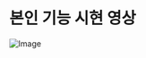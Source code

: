 ﻿# 본인 기능 시현 영상
![Image](https://github.com/user-attachments/assets/7a1596a6-3370-4c54-9e7b-a7c9b3e704b3)


